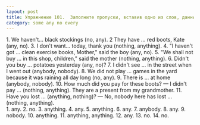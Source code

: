 ```yaml
---
layout: post
title: Упражнение 101.  Заполните пропуски, вставив одно из слов, данных в скобках.
category: some any no every
---
```

<section class="question">
1. We haven't... black stockings (no, any). 2 They have ... red boots, Kate (any, no). 3. I don't want... today, thank you (nothing, anything). 4. "I haven't got ... clean exercise books, Mother," said the boy (any, no). 5. "We shall not buy ... in this shop, children," said the mother (nothing, anything). 6. Didn't you buy ... potatoes yesterday (any, no)? 7. I didn't see ... in the street when I went out (anybody, nobody). 8. We did not play ... games in the yard because it was raining all day long (no, any). 9. There is ... at home (anybody, nobody). 10. How much did you pay for these boots? — I didn't pay ... (nothing, anything). They are a present from my grandmother. 11. Have you lost ... (anything, nothing)? — No, nobody here has lost ... (nothing, anything).
</section>

<section class="answer">
1. any. 2. no. 3. anything. 4. any. 5. anything. 6. any. 7. anybody. 8. any. 9. nobody. 10. anything. 11. anything, anything. 12. any. 13. no. 14. no.
</section>